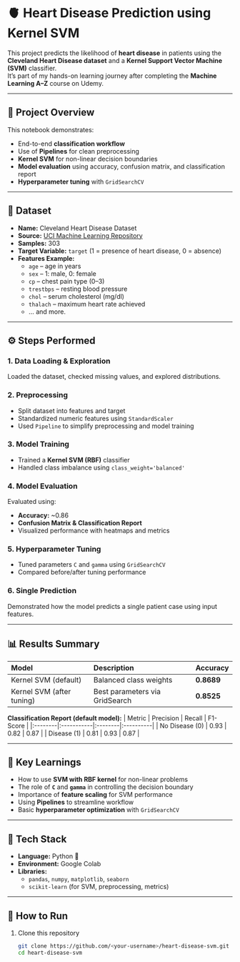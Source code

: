 # 🫀 Heart Disease Prediction using Kernel SVM

This project predicts the likelihood of **heart disease** in patients using the **Cleveland Heart Disease dataset** and a **Kernel Support Vector Machine (SVM)** classifier.  
It’s part of my hands-on learning journey after completing the **Machine Learning A–Z** course on Udemy.

---

## 📘 Project Overview

This notebook demonstrates:
- End-to-end **classification workflow**
- Use of **Pipelines** for clean preprocessing
- **Kernel SVM** for non-linear decision boundaries
- **Model evaluation** using accuracy, confusion matrix, and classification report
- **Hyperparameter tuning** with `GridSearchCV`

---

## 🧩 Dataset

- **Name:** Cleveland Heart Disease Dataset  
- **Source:** [UCI Machine Learning Repository](https://archive.ics.uci.edu/dataset/45/heart+disease)  
- **Samples:** 303  
- **Target Variable:** `target` (1 = presence of heart disease, 0 = absence)  
- **Features Example:**
  - `age` – age in years  
  - `sex` – 1: male, 0: female  
  - `cp` – chest pain type (0–3)  
  - `trestbps` – resting blood pressure  
  - `chol` – serum cholesterol (mg/dl)  
  - `thalach` – maximum heart rate achieved  
  - … and more.

---

## ⚙️ Steps Performed

### **1. Data Loading & Exploration**
Loaded the dataset, checked missing values, and explored distributions.

### **2. Preprocessing**
- Split dataset into features and target  
- Standardized numeric features using `StandardScaler`  
- Used `Pipeline` to simplify preprocessing and model training

### **3. Model Training**
- Trained a **Kernel SVM (RBF)** classifier  
- Handled class imbalance using `class_weight='balanced'`

### **4. Model Evaluation**
Evaluated using:
- **Accuracy:** ~0.86  
- **Confusion Matrix & Classification Report**
- Visualized performance with heatmaps and metrics

### **5. Hyperparameter Tuning**
- Tuned parameters `C` and `gamma` using `GridSearchCV`
- Compared before/after tuning performance

### **6. Single Prediction**
Demonstrated how the model predicts a single patient case using input features.

---

## 📊 Results Summary

| Model | Description | Accuracy |
|:------|:-------------|:---------|
| Kernel SVM (default) | Balanced class weights | **0.8689** |
| Kernel SVM (after tuning) | Best parameters via GridSearch | **0.8525** |


**Classification Report (default model):**
| Metric | Precision | Recall | F1-Score |
|:--------|:-----------|:--------|:----------|
| No Disease (0) | 0.93 | 0.82 | 0.87 |
| Disease (1) | 0.81 | 0.93 | 0.87 |

---

## 🧠 Key Learnings

- How to use **SVM with RBF kernel** for non-linear problems  
- The role of **`C`** and **`gamma`** in controlling the decision boundary  
- Importance of **feature scaling** for SVM performance  
- Using **Pipelines** to streamline workflow  
- Basic **hyperparameter optimization** with `GridSearchCV`

---

## 🧰 Tech Stack

- **Language:** Python 🐍  
- **Environment:** Google Colab  
- **Libraries:**  
  - `pandas`, `numpy`, `matplotlib`, `seaborn`  
  - `scikit-learn` (for SVM, preprocessing, metrics)

---

## 🚀 How to Run

1. Clone this repository  
   ```bash
   git clone https://github.com/<your-username>/heart-disease-svm.git
   cd heart-disease-svm

